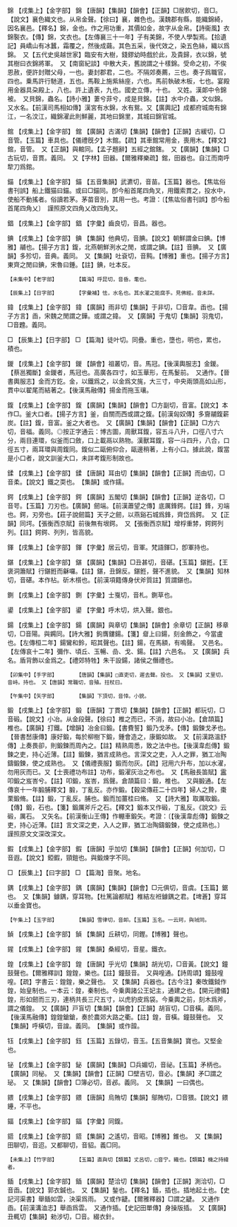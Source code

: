 <!-- { "loadSidebar": true } -->
錦	【戌集上】【金字部】	錦	【唐韻】【集韻】【韻會】【正韻】□居飮切，音□。【說文】襄色織文也。从帛金聲。【徐曰】襄，雜色也。漢魏郡有縣，能織錦綺，因名襄邑。【釋名】錦，金也。作之用功重，其價如金，故字从金帛。【詩衞風】衣錦褧衣。【傳】錦，文衣也。【左傳襄三十一年】子有美錦，不使人學製焉。【拾遺記】員嶠山有冰蠶，霜覆之，然後成繭。其色五采，後代效之，染五色絲，織以爲錦。　又【五代史吳越世家】臨安有大樹，錢鏐幼時戲於此，及貴歸，衣以錦，號其樹曰衣錦將軍。　又【南窗紀談】中散大夫，舊說謂之十樣錦。受命之初，不俟恩赦，便許封贈父母，一也。妻封郡君，二也。不隔郊奏薦，三也。奏子爲職官，四也。乗馬許行馳道，五也。馬鞍上施紫絲座，六也。馬前執破木板，七也。宴殿用金器具朶殿上，八也。許上遺表，九也。國史立傳，十也。　又姓。漢郞中令錦被。　又貝錦，蟲名。【詩小雅】萋兮菲兮，成是貝錦。【註】水中介蟲，文似錦。　又水名。【前漢司馬相如傳】漢宮有水錦，水有鴛。又【廣輿記】成都府城南有錦江，一名汶江，織錦濯此則鮮麗，其地曰錦里，其城曰錦官城。

錧	【戌集上】【金字部】	錧	【廣韻】古滿切【集韻】【韻會】【正韻】古緩切，□音管。【玉篇】車具也。【儀禮旣夕】木錧。【疏】其車錧常用金，喪用木。【釋文】錧，音管。　又【正韻】與輨同。【孟子題辭】五經之錧鎋。　又【廣韻】【集韻】□古玩切，音貫。義同。　又【字林】田器。【爾雅釋樂疏】錧，田器也。自江而南呼犂刀爲錧。

錨	【戌集上】【金字部】	錨	【五音集韻】武瀌切，音苗。【玉篇】器也。【焦竑俗書刊誤】船上鐵猫曰錨。或曰□錨同。卽今船首尾四角叉，用鐵索貫之，投水中，使船不動搖者。俗讀若茅。茅苗音別，其用一也。考證：〔【焦竑俗書刊誤】卽今船首尾四角乂〕　謹照原文四角乂改四角叉。 

錩	【戌集上】【金字部】	錩	【字彙】齒良切，音昌。器也。

錪	【戌集上】【金字部】	錪	【集韻】他典切，音腆。【說文】朝鮮謂金曰錪。【博雅】鬴也。【揚子方言】鍑，北燕朝鮮洌水之閒，或謂之錪。【註】音腆。　又【廣韻】多殄切，音典。義同。　又【集韻】吐袞切，音黗。【博雅】重也。【揚子方言】東齊之閒曰錪，宋魯曰錘。【註】錪，吐本反。

	【未集中】【老字部】		【篇海】呼昆切，音昏。耄也。

	【辰集上】【日字部】		【字彙補】怯，水名也。其水濯之能腐手。見佛經。音未詳。

鍏	【戌集上】【金字部】	鍏	【廣韻】雨非切【集韻】于非切，□音韋。臿也。【揚子方言】臿，宋魏之閒謂之鏵。或謂之鍏。　又【廣韻】于鬼切【集韻】羽鬼切，□音韙。義同。

□	【辰集上】【日字部】	□	【篇海】徒叶切。同疊。重也，墮也，明也，累也，積也。

鍐	【戌集上】【金字部】	鍐	【韻會】祖叢切，音。馬冠。【後漢輿服志】金鍐。【蔡邕獨斷】金鍐者，馬冠也。高廣各四寸，如玉華形，在馬鬉前。　又通作。【晉書輿服志】金而方釳。金，以鐵爲之，以金爲文旄，大三寸，中央兩頭高如山形，貫中以翟尾而結著之。【後漢馬融傳】揚金而拖玉瓖。

鍑	【戌集上】【金字部】	鍑	【廣韻】【集韻】【韻會】□方副切，音富。【說文】本作□。釜大口者。【揚子方言】釜，自關而西或謂之鍑。【前漢匈奴傳】多齎鬴鍑薪炭。【註】鍑，音富。釜之大者也。　又【廣韻】【集韻】【韻會】【正韻】□方六切，音福。義同。◎按正字通云：博古圖，周獸耳鍑，容五斗八升，口徑八寸六分，兩目連環，似釜而口斂，口上載鬲以熟物。漢獸耳鍑，容一斗四升，八合，口徑五寸，兩耳環與周鍑同。鍑似二甌俯仰合，甌邊稍著，上有小口。據此說，鍑當是小口者，說文訓釜大口，未詳考鍑形制故也。

鍒	【戌集上】【金字部】	鍒	【唐韻】耳由切【集韻】【韻會】【正韻】而由切，□音柔。【說文】鐵之耎也。　【集韻】或作鑐。

鍔	【戌集上】【金字部】	鍔	【廣韻】五閣切【集韻】【韻會】【正韻】逆各切，□音咢。【玉篇】刀刃也。【廣韻】劒端。【前漢蕭望之傳】底厲鋒鍔。【註】鋒，刃端也。鍔，刃旁也。【莊子說劒篇】天子之劒，以燕谿石城爲鋒，齊岱爲鍔。　又【正韻】同堮。【張衡西京賦】前後無有垠鍔。　又【張衡西京賦】增桴重棼，鍔鍔列列。【註】鍔鍔、列列，皆高貌。

鍕	【戌集上】【金字部】	鍕	【字彙】居云切，音軍。梵語鍕□，卽軍持也。

鍖	【戌集上】【金字部】	鍖	【廣韻】【集韻】□丑甚切，音碪。【玉篇】鍖銋。【王褒洞簫賦】行鍖銋而龢囉。【註】鍖，丑錦反。鍖銋，聲不進貌。　又【集韻】知林切，音碪。本作枮。斫木櫍也。【前漢項籍傳身伏斧質註】質謂鍖也。

鍘	【戌集上】【金字部】	鍘	【字彙】士戛切，音札。鍘草也。

鍙	【戌集上】【金字部】	鍙	【字彙】呼木切，烘入聲。銀也。

鍚	【戌集上】【金字部】	鍚	【廣韻】與章切【集韻】【韻會】余章切【正韻】移章切，□音陽。與鐊同。【詩大雅】鉤膺鏤鍚。【箋】睂上曰鍚，刻金飾之，今當盧也。【左傳桓二年】鍚鸞和鈴，昭其聲也。【註】鍚，在馬額，有鳴聲。　又邑名。【左傳哀十二年】彌作、頃丘、玉暢、嵒、戈、鍚。【註】六邑名。　又【廣韻】兵名。盾背飾以金爲之。【禮郊特牲】朱干設鍚，諸侯之僭禮也。

	【卯集中】【手字部】		【唐韻】【集韻】□直吏切，遲去聲。投也。　又【集韻】丈里切，音峙。持也。　又【唐韻】常職切，音殖。拄杖曰。

	【午集中】【矢字部】		【集韻】下頂切，音悻。小貌。

鍛	【戌集上】【金字部】	鍛	【唐韻】丁貫切【集韻】【韻會】【正韻】都玩切，□音碫。【說文】小冶。从金段聲。【徐曰】椎之而已，不消，故曰小冶。【倉頡篇】椎也。【廣韻】打鐵。【增韻】冶金曰鍛。【書費誓】鍛乃戈矛。【傳】鍛鍊戈矛也。【晉書嵆康傳】康好鍛，每於柳樹下鍛，鍾會造之，康鍛如故。　又【前漢路溫舒傳】上奏畏卻，則鍛鍊而周內之。【註】精熟周悉，致之法中也。【後漢韋彪傳】鍛鍊之吏，持心近薄。【註】鍛鍊，猶言成熟也。言深文之吏，入人之罪，猶工冶陶鑄鍛鍊，使之成熟也。　又【儀禮喪服】鍛而勿灰。【疏】冠用六升布，加以水濯，勿用灰而已。又【士喪禮功布註】功布，鍛濯灰治之布也。　又【馬融長笛賦】靁叩鍛之岌峇兮。【註】叩鍛，岌峇，爲聲。倉頡篇曰：鍛，椎也。　又與腶通。【左傳哀十一年腶脯釋文】腶，丁亂反。亦作鍛。【穀梁傳莊二十四年】婦人之贄，棗栗鍛脩。【註】鍛，丁亂反。脯也。鍛而加薑桂曰脩。　又【詩大雅】取厲取鍛。【傳】鍛，石也。【箋】鍛厲斧斤之石。【釋文】鍛本又作碫，丁亂反。《說文》云碫，厲石。　又矢名。【前漢衡山王傳】作輣車鍛矢。考證：〔【後漢韋彪傳】鍛鍊之吏，持心近薄。【註】言文深之吏，入人之罪，猶工冶陶鑄鍛鍊，使之成熟也。〕　謹照原文文深改深文。 

鍜	【戌集上】【金字部】	鍜	【唐韻】乎加切【集韻】【韻會】【正韻】何加切，□音遐。【說文】錏鍜，頸鎧也。與鍛煉字不同。

□	【辰集上】【曰字部】	□	【篇海】音聚。地名。

鍝	【戌集上】【金字部】	鍝	【廣韻】【集韻】【韻會】□元俱切，音虞。【玉篇】鋸也。　又【集韻】鐻鍝，穿耳物。【杜篤論都賦】椎結左袵鐻鍝之君。【埤蒼】穿耳以垂金寶也。

	【午集上】【玉字部】		【集韻】雪律切，音卹。【玉篇】玉名。一云珂，與珬同。

鍞	【戌集上】【金字部】	鍞	【集韻】丘耕切，同鏗。【博雅】聲也。

鍟	【戌集上】【金字部】	鍟	【集韻】桑經切，音星。鐵衣。

鍠	【戌集上】【金字部】	鍠	【唐韻】乎光切【集韻】胡光切，□音黃。【說文】鐘鼓聲也。【爾雅釋訓】鍠鍠，樂也。【註】鐘鼓音。　又與喤通。【詩周頌】鐘鼓喤喤。【疏】字書云：鍠鍠，樂之聲也。　又【集韻】兵器也。【古今注】秦攺鐵鉞作鍠，始皇制也。一本云：鍠，秦制也。今乗輿諸公王妃主，通建之也。【開元禮儀】鍠，形如劒而三刃，連柄共長三尺五寸，以虎豹皮爲袋。今乗輿之前，刻木爲斧，謂之儀鍠。　又【廣韻】戸盲切【集韻】【韻會】【正韻】胡盲切，□音橫。義同。【後漢馬融傳】鍠鍠鎗鎗，奏於農郊大路之衢。【註】鍠，音橫。鐘鼓聲也。　又【集韻】呼橫切，音諻。義同。　【集韻】或作韹。

钰	【戌集上】【金字部】	鈺	【玉篇】五錄切，音玉。【五音集韻】寶也。又堅金也。

铋	【戌集上】【金字部】	鉍	【廣韻】【集韻】□兵媚切，音祕。【玉篇】矛柄也。【廣韻】同柲。　又【集韻】【韻會】【正韻】□壁吉切，音必。【集韻】矛□謂之珌。　又【集韻】【韻會】□簿必切，音邲。義同。　又【集韻】一曰偶也。

鍡	【戌集上】【金字部】	鍡	【唐韻】烏賄切【集韻】鄔賄切，□音猥。【說文】鍡鑸，不平也。

鍢	【戌集上】【金字部】	鍢	【字彙】同鍑。

鍣	【戌集上】【金字部】	鍣	【集韻】之遙切，音昭。【博雅】錐也。　又【集韻】田聊切，音迢。又都聊切，音貂。義□同。

	【未集上】【竹字部】		【玉篇】直與切【類篇】丈呂切，□音宁。織也。【類篇】機之持緯者。

鍤	【戌集上】【金字部】	鍤	【廣韻】楚洽切【集韻】【韻會】【正韻】測洽切，□音臿。【說文】郭衣鍼也。　又【集韻】鍫也。【釋名】鍤，插也。插地起土也。【史記河渠書】舉鍤如雲，決渠爲雨。　又或作疀。【爾雅釋器】□謂之疀。　又通作臿。【前漢溝洫志】舉臿爲雲。　又通作插。【史記田單傳】身操版插。　又【廣韻】丑輒切【集韻】勑涉切，□音。綴衣針。

